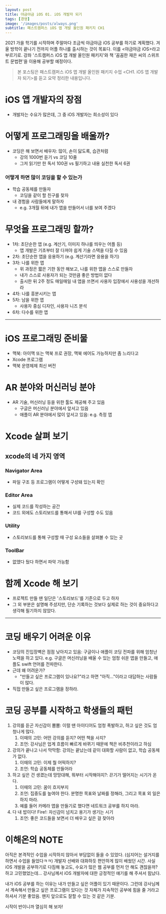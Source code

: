 ```yaml
---
layout: post
title: 야금야금 iOS 01. iOS 개발자 되기
tags: [경영]
image: '/images/posts/always.png'
subtitle: 패스트캠퍼스 iOS 앱 개발 올인원 패키지 CH1
---
```


<div class='notice'>
2021 가을 학기를 시작하며 주말마다 조금씩 야금야금 iOS 공부를 하기로 계획했다.
겨울 방학이 끝나기 전까지 어플 하나를 출시하는 것이 목표다. 이를 <야금야금 iOS>라고 부르기로.
강좌 '스트캠퍼스 iOS 앱 개발 올인원 패키지'와 책 '꼼꼼한 재은 씨의 스위프트 문법편'을 이용해 공부할 예정이다.
</div>


> 본 포스팅은 패스트캠퍼스 iOS 앱 개발 올인원 패키지 수업 <CH1. iOS 앱 개발자 되기>를 듣고 요약 정리한 내용입니다.

# iOS 앱 개발자의 장점

- 개발자는 수요가 많은데, 그 중 iOS 개발자는 희소성이 있다

# 어떻게 프로그래밍을 배울까?

- 코딩은 해 보면서 배우자: 많이, 손이 닳도록, 습관처럼
    - 강의 1000번 듣기 vs 코딩 10줄
    - 그저 읽기만 한 독서 100권 vs 필기하고 내용 실천한 독서 6권

### 어떻게 하면 많이 코딩을 할 수 있는가

- 학습 공동체를 만들자
    - 코딩을 같이 할 친구를 찾자
- 내 경험을 사람들에게 말하자
    - e.g. 3개월 뒤에 내가 앱을 만들어서 너를 보여 주겠다

# 무엇을 프로그래밍 할까?

- 1차: 초단순한 앱 (e.g. 계산기, 이미지 하나를 띄우는 어플 등)
    - 앱 개발은 기초부터 잘 다져야 쉽게 기술 스택을 다질 수 있음
- 2차: 초단순한 앱을 응용하기 (e.g. 계산기라면 응용을 하기)
- 3차: 나를 위한 앱
    - 위 과정은 짧은 기한 동안 해보고, 나를 위한 앱을 스스로 만들자
    - 내가 스스로 사용자가 되는 것만큼 좋은 방법이 없다
    - 출시한 뒤 2주 정도 매일매일 내 앱을 쓰면서 사용자 입장에서 사용성을 개선하라
- 4차: 나를 흥분시키는 앱
- 5차: 남을 위한 앱
    - 사용자 중심 디자인, 사용자 니즈 분석
- 6차: 다수를 위한 앱

---

# iOS 프로그래밍 준비물

- 맥북: 아이맥 또는 맥북 프로 권장, 맥북 에어도 가능하지만 좀 느리다고
- Xcode 프로그램
- 맥북 운영체제 최신 버전

# AR 분야와 머신러닝 분야

- AR 기술, 머신러닝 등을 위한 툴도 제공해 주고 있음
    - 구글은 머신러닝 분야에서 앞서고 있음
    - 애플이 AR 분야에서 많이 앞서고 있음: e.g. 측정 앱

# Xcode 살펴 보기

## xcode의 네 가지 영역

### Navigator Area

- 파일 구조 등 프로그램이 어떻게 구성돼 있는지 확인

### Editor Area

- 실제 코드를 작성하는 공간
- 코드 외에도 스토리보드를 통해서 UI를 구성할 수도 있음

### Utility

- 스토리보드를 통해 구성할 때 구성 요소들을 살펴볼 수 있는 곳

### ToolBar

- 없앴다 뒀다 하면서 파악 가능함

# 함께 Xcode 해 보기

- 프로젝트 만들 땐 일단은 '스토리보드'를 기준으로 두고 하자
- 그 외 부분은 설명해 주셨지만, 단순 기록하는 것보다 실제로 하는 것이 중요하다고 생각해 필기하지 않았다.

---

# 코딩 배우기 어려운 이유

- 코딩의 진입장벽은 점점 낮아지고 있음: 구글이나 애플이 코딩 전파를 위해 엄청난 노력을 하고 있다. e.g. 구글은 머신러닝을 배울 수 있는 엄청 쉬운 앱을 만들고, 애플도 swift 언어를 전파한다.
- 근데 왜 어려운가?
    - "만들고 싶은 프로그램이 있나요?"라고 하면 "아직..."이라고 대답하는 사람들이 많다.
- 직접 만들고 싶은 프로그램을 정하라.

# 코딩 공부를 시작하고 학생들의 패턴

1. 강의를 듣곤 자신감이 뿜뿜: 이럴 땐 아이디어도 엄청 폭발하고, 하고 싶은 것도 엄청나게 많다.
    1. 이때의 고민: 어떤 강의를 듣지? 어떤 책을 사지?
    2. 조언: 강사님은 업계 흐름이 빠르게 바뀌기 때문에 책은 비추천이라고 하심
2. 강의가 끝나고 나서 막막함: 강의는 끝났는데 같이 대화할 사람이 없고, 학습 공동체가 없다.
    1. 이때의 고민: 이제 뭘 어떡하지?
    2. 조언: 학습 공동체를 만들어라
3. 하고 싶은 건 생겼는데 망망대해, 뭐부터 시작해야지?: 끈기가 떨어지는 시기가 온다.
    1. 이때의 고민: 꿈이 흐지부지
    2. 조언: 집중도를 높여야 한다. 분명한 목표와 날짜를 정해라, 그리고 목표 외 일은 하지 마라.
    3. 예를 들어 카메라 앱을 만들기로 했다면 네트워크 공부를 하지 마라. 
4. 다 내 밥이다! Fire!: 자신감이 넘치고 용기가 생기는 시기
    1. 조언: 좋은 코드들을 보면서 더 배우고 싶은 걸 찾아라


# 이해온의 NOTE

아직은 본격적인 수업을 시작하지 않아서 부담없이 들을 수 있었다. (심지어는 설거지를 하면서 수업을 들었다ㅋㅋ) 개발자 선배와 대화하듯 편안하게 많이 배웠던 시간. 사실 iOS 개발을 공부하기로 다짐해 놓고도, 수요가 많은 웹 공부를 먼저 안 해도 괜찮을까? 하고 고민했었는데... 강사님께서 iOS 개발자에 대한 긍정적인 얘기를 해 주셔서 힘났다. 

내가 iOS 공부를 하는 이유는 내가 만들고 싶은 어플이 있기 때문이다. 그런데 강사님께서 계속해서 만들고 싶은 프로그램이 있다는 것 자체가 지속적인 공부에 힘을 줄 거라고 하셔서 기분 좋았음. 왠지 앞으로도 잘할 수 있는 것 같은 기분.

시작이 반이니까 열심히 해 보자!